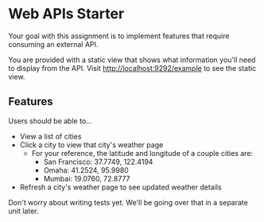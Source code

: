 # Web APIs Starter

Your goal with this assignment is to implement features that require consuming an external API.

You are provided with a static view that shows what information you'll need to display from the API. Visit <http://localhost:9292/example> to see the static view.

## Features

Users should be able to...

- View a list of cities
- Click a city to view that city's weather page
    - For your reference, the latitude and longitude of a couple cities are:
        - San Francisco: 37.7749, 122.4194
        - Omaha: 41.2524, 95.9980
        - Mumbai: 19.0760, 72.8777
- Refresh a city's weather page to see updated weather details

Don't worry about writing tests yet. We'll be going over that in a separate unit later.
